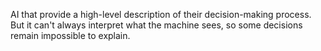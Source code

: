 AI that provide a high-level description of their decision-making process. But it can't always interpret what the machine sees, so some decisions remain impossible to explain. 

